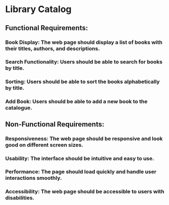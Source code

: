 # Library Catalog

## Functional Requirements:
### Book Display: The web page should display a list of books with their titles, authors, and descriptions.
### Search Functionality: Users should be able to search for books by title.
### Sorting: Users should be able to sort the books alphabetically by title.
### Add Book: Users should be able to add a new book to the catalogue.

## Non-Functional Requirements:
### Responsiveness: The web page should be responsive and look good on different screen sizes.
### Usability: The interface should be intuitive and easy to use.
### Performance: The page should load quickly and handle user interactions smoothly.
### Accessibility: The web page should be accessible to users with disabilities.